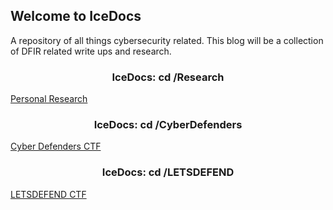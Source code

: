 ## Welcome to IceDocs

A repository of all things cybersecurity related. This blog will be a collection of DFIR related write ups and research.

### <center>IceDocs: cd /Research</center>

[Personal Research](sections/research)


### <center>IceDocs: cd /CyberDefenders</center>

[Cyber Defenders CTF](sections/cyberdefenders)


### <center>IceDocs: cd /LETSDEFEND</center>

[LETSDEFEND CTF](sections/LETSDEFEND)
